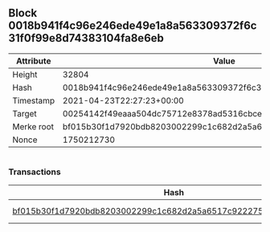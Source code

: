 ## Block 0018b941f4c96e246ede49e1a8a563309372f6c31f0f99e8d74383104fa8e6eb

Attribute | Value
--- | ---
Height | 32804
Hash | 0018b941f4c96e246ede49e1a8a563309372f6c31f0f99e8d74383104fa8e6eb
Timestamp | 2021-04-23T22:27:23+00:00
Target | 00254142f49eaaa504dc75712e8378ad5316cbcead634704b3734b6271167cc4
Merke root | bf015b30f1d7920bdb8203002299c1c682d2a5a6517c9222754377d03b46b818
Nonce | 1750212730

```

```

### Transactions

Hash | Amount
--- | ---
[bf015b30f1d7920bdb8203002299c1c682d2a5a6517c9222754377d03b46b818](bf015b30f1d7920bdb8203002299c1c682d2a5a6517c9222754377d03b46b818.md) | 10.00000000 SKEPTI 
